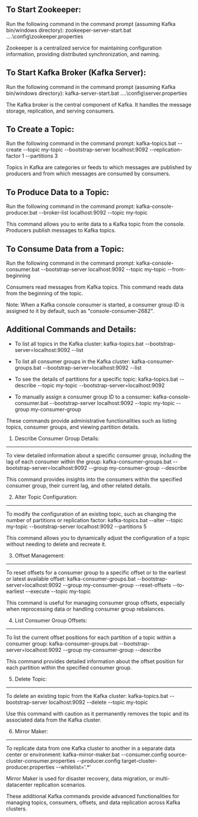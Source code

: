To Start Zookeeper:
-------------------
Run the following command in the command prompt (assuming Kafka bin/windows directory):
zookeeper-server-start.bat ..\..\config\zookeeper.properties

Zookeeper is a centralized service for maintaining configuration information, providing distributed synchronization, and naming.

To Start Kafka Broker (Kafka Server):
--------------------------------------
Run the following command in the command prompt (assuming Kafka bin/windows directory):
kafka-server-start.bat ..\..\config\server.properties

The Kafka broker is the central component of Kafka. It handles the message storage, replication, and serving consumers.

To Create a Topic:
------------------
Run the following command in the command prompt:
kafka-topics.bat --create --topic my-topic --bootstrap-server localhost:9092 --replication-factor 1 --partitions 3

Topics in Kafka are categories or feeds to which messages are published by producers and from which messages are consumed by consumers.

To Produce Data to a Topic:
---------------------------
Run the following command in the command prompt:
kafka-console-producer.bat --broker-list localhost:9092 --topic my-topic

This command allows you to write data to a Kafka topic from the console. Producers publish messages to Kafka topics.

To Consume Data from a Topic:
------------------------------
Run the following command in the command prompt:
kafka-console-consumer.bat --bootstrap-server localhost:9092 --topic my-topic --from-beginning

Consumers read messages from Kafka topics. This command reads data from the beginning of the topic.

Note: When a Kafka console consumer is started, a consumer group ID is assigned to it by default, such as "console-consumer-2682".

Additional Commands and Details:
--------------------------------
- To list all topics in the Kafka cluster:
  kafka-topics.bat --bootstrap-server=localhost:9092 --list

- To list all consumer groups in the Kafka cluster:
  kafka-consumer-groups.bat --bootstrap-server=localhost:9092 --list

- To see the details of partitions for a specific topic:
  kafka-topics.bat --describe --topic my-topic --bootstrap-server=localhost:9092

- To manually assign a consumer group ID to a consumer:
  kafka-console-consumer.bat --bootstrap-server localhost:9092 --topic my-topic --group my-consumer-group

These commands provide administrative functionalities such as listing topics, consumer groups, and viewing partition details.


1. Describe Consumer Group Details:
-----------------------------------
To view detailed information about a specific consumer group, including the lag of each consumer within the group:
kafka-consumer-groups.bat --bootstrap-server=localhost:9092 --group my-consumer-group --describe

This command provides insights into the consumers within the specified consumer group, their current lag, and other related details.

2. Alter Topic Configuration:
------------------------------
To modify the configuration of an existing topic, such as changing the number of partitions or replication factor:
kafka-topics.bat --alter --topic my-topic --bootstrap-server localhost:9092 --partitions 5

This command allows you to dynamically adjust the configuration of a topic without needing to delete and recreate it.

3. Offset Management:
---------------------
To reset offsets for a consumer group to a specific offset or to the earliest or latest available offset:
kafka-consumer-groups.bat --bootstrap-server=localhost:9092 --group my-consumer-group --reset-offsets --to-earliest --execute --topic my-topic

This command is useful for managing consumer group offsets, especially when reprocessing data or handling consumer group rebalances.

4. List Consumer Group Offsets:
-------------------------------
To list the current offset positions for each partition of a topic within a consumer group:
kafka-consumer-groups.bat --bootstrap-server=localhost:9092 --group my-consumer-group --describe

This command provides detailed information about the offset position for each partition within the specified consumer group.

5. Delete Topic:
---------------
To delete an existing topic from the Kafka cluster:
kafka-topics.bat --bootstrap-server localhost:9092 --delete --topic my-topic

Use this command with caution as it permanently removes the topic and its associated data from the Kafka cluster.

6. Mirror Maker:
----------------
To replicate data from one Kafka cluster to another in a separate data center or environment:
kafka-mirror-maker.bat --consumer.config source-cluster-consumer.properties --producer.config target-cluster-producer.properties --whitelist='.*'

Mirror Maker is used for disaster recovery, data migration, or multi-datacenter replication scenarios.

These additional Kafka commands provide advanced functionalities for managing topics, consumers, offsets, and data replication across Kafka clusters.
